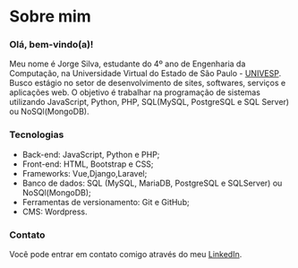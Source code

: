 # Sobre mim

### Olá, bem-vindo(a)!

Meu nome é Jorge Silva, estudante do 4º ano de Engenharia da Computação, na Universidade Virtual do Estado de São Paulo - [UNIVESP](https://univesp.br/). Busco
estágio no setor de desenvolvimento de sites, softwares, serviços e aplicações web. O objetivo é trabalhar na programação de sistemas utilizando JavaScript, Python, PHP, SQL(MySQL, PostgreSQL e SQL Server) ou NoSQl(MongoDB).

### Tecnologias
* Back-end: JavaScript, Python e PHP;
* Front-end: HTML, Bootstrap e CSS;
* Frameworks: Vue,Django,Laravel;
* Banco de dados: SQL (MySQL, MariaDB, PostgreSQL e SQLServer) ou NoSQl(MongoDB);
* Ferramentas de versionamento: Git e GitHub;
* CMS: Wordpress.

### Contato
Você pode entrar em contato comigo através do meu [LinkedIn](https://www.linkedin.com/in/jorge-silvva/).
